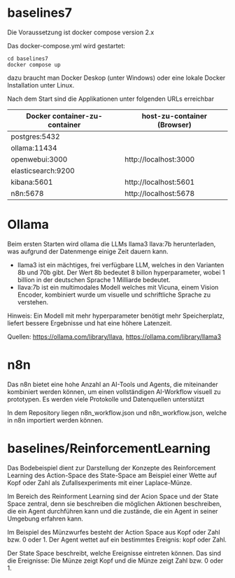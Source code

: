 # baselines7
Die Voraussetzung ist docker compose version 2.x

Das docker-compose.yml wird gestartet:
```
cd baselines7
docker compose up
```
dazu braucht man Docker Deskop (unter Windows) oder eine lokale Docker Installation unter Linux.

Nach dem Start sind die Applikationen unter folgenden URLs erreichbar

| Docker container-zu-container | host-zu-container (Browser) |
|------------------------------|-----------------------------|
| postgres:5432                |                             |
| ollama:11434                 |                             |
| openwebui:3000               | http://localhost:3000       |
| elasticsearch:9200           |                             |
| kibana:5601                  | http://localhost:5601       |
| n8n:5678                     | http://localhost:5678       |

# Ollama
Beim ersten Starten wird ollama die LLMs llama3 llava:7b herunterladen, 
was aufgrund der Datenmenge einige Zeit dauern kann.
- llama3 ist ein mächtiges, frei verfügbare LLM, welches in den Varianten 8b und 70b gibt. 
Der Wert 8b bedeutet 8 billon hyperparameter, wobei 1 billion in der 
deutschen Sprache 1 Milliarde bedeutet.  
- llava:7b ist ein multimodales Modell welches mit Vicuna, einem Vision Encoder, kombiniert wurde
um visuelle und schriftliche Sprache zu verstehen.

Hinweis: Ein Modell mit mehr hyperparameter benötigt mehr Speicherplatz, liefert bessere Ergebnisse
und hat eine höhere Latenzeit.

Quellen: https://ollama.com/library/llava, https://ollama.com/library/llama3

# n8n
Das n8n bietet eine hohe Anzahl an AI-Tools und Agents, die miteinander kombiniert werden können, 
um einen vollständigen AI-Workflow visuell zu prototypen. Es werden viele Protokolle und 
Datenquellen unterstützt

In dem Repository liegen n8n_workflow.json und n8n_workflow.json, welche in n8n importiert werden können.

# baselines/ReinforcementLearning
Das Bodebeispiel dient zur Darstellung der Konzepte des Reinforcement Learning 
des Action-Space des State-Space am Beispiel einer Wette auf Kopf oder Zahl 
als Zufallsexperiments mit einer Laplace-Münze.

Im Bereich des Reinforment Learning sind der Acion Space und der State Space zentral, denn sie
beschreiben die möglichen Aktionen beschreiben, die ein Agent durchführen kann und die zustände, 
die ein Agent in seiner Umgebung erfahren kann. 

Im Beispiel des Münzwurfes besteht der Action Space aus Kopf oder Zahl bzw. 0 oder 1. Der Agent
wettet auf ein bestimmtes Ereignis: kopf oder Zahl.

Der State Space beschreibt, welche Ereignisse eintreten können. Das sind die Ereignisse: 
Die Münze zeigt Kopf und die Münze zeigt Zahl bzw. 0 oder 1. 

